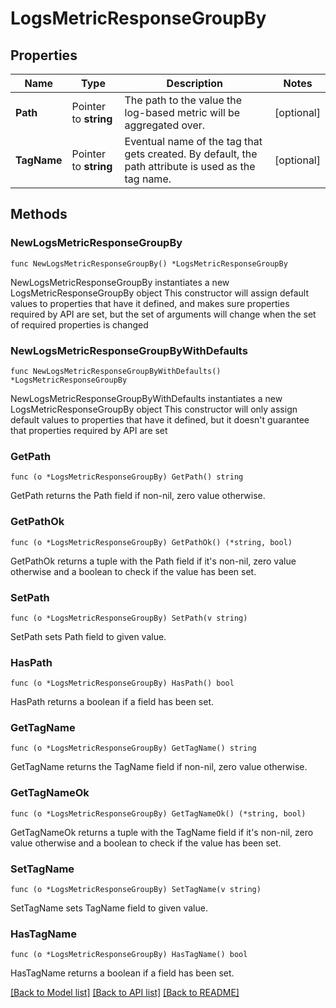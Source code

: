 # LogsMetricResponseGroupBy

## Properties

Name | Type | Description | Notes
---- | ---- | ----------- | ------
**Path** | Pointer to **string** | The path to the value the log-based metric will be aggregated over. | [optional] 
**TagName** | Pointer to **string** | Eventual name of the tag that gets created. By default, the path attribute is used as the tag name. | [optional] 

## Methods

### NewLogsMetricResponseGroupBy

`func NewLogsMetricResponseGroupBy() *LogsMetricResponseGroupBy`

NewLogsMetricResponseGroupBy instantiates a new LogsMetricResponseGroupBy object
This constructor will assign default values to properties that have it defined,
and makes sure properties required by API are set, but the set of arguments
will change when the set of required properties is changed

### NewLogsMetricResponseGroupByWithDefaults

`func NewLogsMetricResponseGroupByWithDefaults() *LogsMetricResponseGroupBy`

NewLogsMetricResponseGroupByWithDefaults instantiates a new LogsMetricResponseGroupBy object
This constructor will only assign default values to properties that have it defined,
but it doesn't guarantee that properties required by API are set

### GetPath

`func (o *LogsMetricResponseGroupBy) GetPath() string`

GetPath returns the Path field if non-nil, zero value otherwise.

### GetPathOk

`func (o *LogsMetricResponseGroupBy) GetPathOk() (*string, bool)`

GetPathOk returns a tuple with the Path field if it's non-nil, zero value otherwise
and a boolean to check if the value has been set.

### SetPath

`func (o *LogsMetricResponseGroupBy) SetPath(v string)`

SetPath sets Path field to given value.

### HasPath

`func (o *LogsMetricResponseGroupBy) HasPath() bool`

HasPath returns a boolean if a field has been set.

### GetTagName

`func (o *LogsMetricResponseGroupBy) GetTagName() string`

GetTagName returns the TagName field if non-nil, zero value otherwise.

### GetTagNameOk

`func (o *LogsMetricResponseGroupBy) GetTagNameOk() (*string, bool)`

GetTagNameOk returns a tuple with the TagName field if it's non-nil, zero value otherwise
and a boolean to check if the value has been set.

### SetTagName

`func (o *LogsMetricResponseGroupBy) SetTagName(v string)`

SetTagName sets TagName field to given value.

### HasTagName

`func (o *LogsMetricResponseGroupBy) HasTagName() bool`

HasTagName returns a boolean if a field has been set.


[[Back to Model list]](../README.md#documentation-for-models) [[Back to API list]](../README.md#documentation-for-api-endpoints) [[Back to README]](../README.md)


